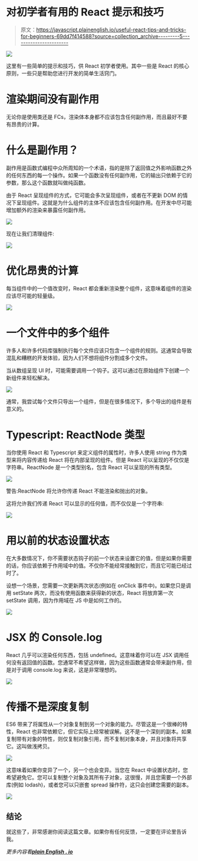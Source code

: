 # 对初学者有用的 React 提示和技巧

> 原文：<https://javascript.plainenglish.io/useful-react-tips-and-tricks-for-beginners-69dd7f414588?source=collection_archive---------5----------------------->

![](img/834494726a4952391cafd1e221a1ea42.png)

这里有一些简单的提示和技巧，供 React 初学者使用。其中一些是 React 的核心原则，一些只是帮助您进行开发的简单生活窍门。

# 渲染期间没有副作用

无论你是使用类还是 FCs，渲染体本身都不应该包含任何副作用，而且最好不要有昂贵的计算。

# 什么是副作用？

副作用是函数式编程中众所周知的一个术语，指的是除了返回值之外影响函数之外的任何东西的每一个操作。如果一个函数没有任何副作用，它的输出只依赖于它的参数，那么这个函数就叫做纯函数。

由于 React 呈现组件的方式，它可能会多次呈现组件，或者在不更新 DOM 的情况下呈现组件。这就是为什么组件的主体不应该包含任何副作用。在开发中尽可能增加额外的渲染来暴露任何副作用。

![](img/07b9d61997f6a2f325d21f4debbfb0fc.png)

现在让我们清理组件:

![](img/ae1789e56aad94bd72b72244d166bad8.png)

# 优化昂贵的计算

每当组件中的一个值改变时，React 都会重新渲染整个组件，这意味着组件的渲染应该尽可能的轻量级。

![](img/4cf204d3f73b093857f66727bb211615.png)

# 一个文件中的多个组件

许多人和许多代码库强制执行每个文件应该只包含一个组件的规则。这通常会导致混乱和糟糕的开发体验，因为人们不想将组件分割成多个文件。

当从数组呈现 UI 时，可能需要调用一个钩子。这可以通过在原始组件下创建一个新组件来轻松解决。

![](img/0eef798df218d428b5c1b654e19d517f.png)

通常，我尝试每个文件只导出一个组件，但是在很多情况下，多个导出的组件是有意义的。

# Typescript: ReactNode 类型

当你使用 React 和 Typescript 来定义组件的属性时，许多人使用 string 作为类型来将内容传递给 React 将在内部呈现的组件。但是 React 可以呈现的不仅仅是字符串。ReactNode 是一个类型别名，包含 React 可以呈现的所有类型。

![](img/0bcb0263dd04cbdcc2e350990459553a.png)

警告:ReactNode 将允许你传递 React 不能渲染和抛出的对象。

这将允许我们传递 React 可以显示的任何值，而不仅仅是一个字符串:

![](img/00908de376aa821bd1392693234cfd34.png)

# 用以前的状态设置状态

在大多数情况下，你不需要状态钩子的前一个状态来设置它的值，但是如果你需要的话，你应该依赖于作用域中的值。不仅你不能经常接触到它，而且它可能已经过时了。

设想一个场景，您需要一次更新两次状态(例如在 onClick 事件中)。如果您只是调用 setState 两次，而没有使用函数来获得新的状态，React 将放弃第一次 setState 调用，因为作用域在 JS 中是如何工作的。

![](img/dff5f48ad0267420cb63159297683cb3.png)

# JSX 的 Console.log

React 几乎可以渲染任何东西，包括 undefined。这意味着你可以在 JSX 调用任何没有返回值的函数。您通常不希望这样做，因为这些函数通常会带来副作用，但是对于调用 console.log 来说，这是非常理想的。

![](img/cbcd76fd9d1de98a6821634009ffc322.png)

# 传播不是深度复制

ES6 带来了将属性从一个对象复制到另一个对象的能力。尽管这是一个很棒的特性，React 也非常依赖它，但它实际上经常被误解。这不是一个深刻的副本。如果复制带有对象的特性，则仅复制对象引用，而不复制对象本身，并且对象将共享它。这叫做浅拷贝。

![](img/1a2df6f96a96c853f889099224f4b0a2.png)

这意味着如果你变异了一个，另一个也会变异。当您在 React 中设置状态时，您希望避免它。您可以复制整个对象及其所有子对象，这很慢，并且您需要一个外部库(例如 lodash)，或者您可以只嵌套 spread 操作符，这只会创建您需要的副本。

![](img/e58ef63fd6c7bc2735340fa9ea6338c1.png)

## 结论

就这些了，非常感谢你阅读这篇文章。如果你有任何反馈，一定要在评论里告诉我。

*更多内容看*[***plain English . io***](https://plainenglish.io/)